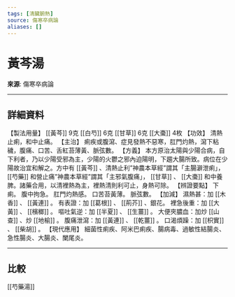 ```yaml
---
tags: [清臟腑熱]
source: 傷寒卒病論
aliases: []
---
```


# 黃芩湯

**來源**: 傷寒卒病論  

---

## 詳細資料
【製法用量】 [[黃芩]] 9克 [[白芍]] 6克 [[甘草]] 6克 [[大棗]] 4枚
【功效】
清熱止痢，和中止痛。
【主治】
痢疾或腹瀉、症見發熱不惡寒，肛門灼熱，瀉下粘穢，腹痛、口苦、舌紅苔薄黃、脈弦數。
【方義】
本方原治太陽與少陽合病，自下利者，乃以少陽受邪為主，少陽的火鬱之邪內迫陽明，下趨大腸所致。病位在少陽故治宜和解之。方中有 [[黃芩]] 、清熱止利”神農本草經”謂其「主腸澼泄痢」， [[芍藥]] 和營止痛”神農本草經”謂其「主邪氣腹痛」， [[甘草]] 、 [[大棗]] 和中養脾。諸藥合用，以清裡熱為主，裡熱清則利可止，身熱可除。
【辨證要點】
下痢。
腹中拘急。
肛門灼熱感。
口苦苔黃薄。
脈弦數。
【加減】
濕熱甚：加 [[木香]] 、 [[黃連]] 。
有表證：加 [[葛根]] 、 [[荊芥]] 、銀花。
裡急後重：加 [[大黃]] 、 [[檳榔]] 。
嘔吐氣逆：加 [[半夏]] 、 [[生薑]] 。
大便夾膿血：加炒 [[山查]] 、炒 [[地榆]] 。
腹痛泄瀉：加 [[黃連]] 、 [[乾薑]] 。
口渴煩躁：加 [[枳實]] 、 [[柴胡]] 。
【現代應用】
細菌性痢疾、阿米巴痢疾、腸病毒、過敏性結腸炎、急性腸炎、大腸炎、闌尾炎。

---

## 比較
[[芍藥湯]]

